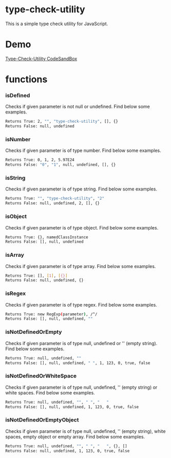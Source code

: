 # type-check-utility
This is a simple type check utility for JavaScript.

# Demo
[Type-Check-Utility CodeSandBox](https://codesandbox.io/s/type-check-utility-bhz8q)

# functions
### isDefined

Checks if given parameter is not null or undefined.
Find below some examples.

```sh
Returns True: 2, "", "type-check-utility", [], {}
Returns False: null, undefined
```

### isNumber

Checks if given parameter is of type number.
Find below some examples.

```sh
Returns True: 0, 1, 2, 5.97E24
Returns False: "0", "1", null, undefined, [], {}
```

### isString

Checks if given parameter is of type string.
Find below some examples.

```sh
Returns True: "", "type-check-utility", "2"
Returns False: null, undefined, 2, [], {}
```

### isObject

Checks if given parameter is of type object.
Find below some examples.

```sh
Returns True: {}, namedClassInstance
Returns False: [], null, undefined
```

### isArray

Checks if given parameter is of type array.
Find below some examples.

```sh
Returns True: [], [1], [{}]
Returns False: null, undefined, {}
```

### isRegex

Checks if given parameter is of type regex.
Find below some examples.

```sh
Returns True: new RegExp(parameter), /^/
Returns False: [], null, undefined, ""
```

### isNotDefinedOrEmpty

Checks if given parameter is of type null, undefined or '' (empty string).
Find below some examples.

```sh
Returns True: null, undefined, ""
Returns False: [], null, undefined, " ", 1, 123, 0, true, false
```

### isNotDefinedOrWhiteSpace

Checks if given parameter is of type null, undefined, '' (empty string) or white spaces.
Find below some examples.

```sh
Returns True: null, undefined, "", " ", "   "
Returns False: [], null, undefined, 1, 123, 0, true, false
```

### isNotDefinedOrEmptyObject

Checks if given parameter is of type null, undefined, '' (empty string), white spaces, empty object or empty array.
Find below some examples.

```sh
Returns True: null, undefined, "", " ", "   ", {}, []
Returns False: null, undefined, 1, 123, 0, true, false
```
